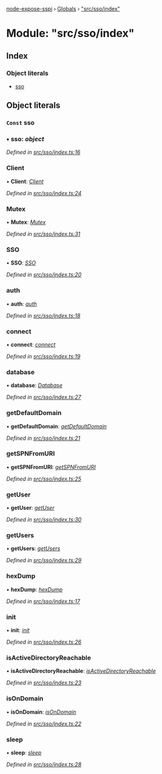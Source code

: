 [node-expose-sspi](../README.md) › [Globals](../globals.md) › ["src/sso/index"](_src_sso_index_.md)

# Module: "src/sso/index"

## Index

### Object literals

* [sso](_src_sso_index_.md#const-sso)

## Object literals

### `Const` sso

### ▪ **sso**: *object*

*Defined in [src/sso/index.ts:16](https://github.com/jlguenego/node-expose-sspi/blob/f44ba74/src/sso/index.ts#L16)*

###  Client

• **Client**: *[Client](../classes/_src_sso_client_.client.md)*

*Defined in [src/sso/index.ts:24](https://github.com/jlguenego/node-expose-sspi/blob/f44ba74/src/sso/index.ts#L24)*

###  Mutex

• **Mutex**: *[Mutex](../classes/_src_sso_mutex_.mutex.md)*

*Defined in [src/sso/index.ts:31](https://github.com/jlguenego/node-expose-sspi/blob/f44ba74/src/sso/index.ts#L31)*

###  SSO

• **SSO**: *[SSO](../classes/_src_sso_sso_.sso.md)*

*Defined in [src/sso/index.ts:20](https://github.com/jlguenego/node-expose-sspi/blob/f44ba74/src/sso/index.ts#L20)*

###  auth

• **auth**: *[auth](_src_sso_auth_.md#auth)*

*Defined in [src/sso/index.ts:18](https://github.com/jlguenego/node-expose-sspi/blob/f44ba74/src/sso/index.ts#L18)*

###  connect

• **connect**: *[connect](_src_sso_connect_.md#connect)*

*Defined in [src/sso/index.ts:19](https://github.com/jlguenego/node-expose-sspi/blob/f44ba74/src/sso/index.ts#L19)*

###  database

• **database**: *[Database](../interfaces/_src_sso_interfaces_.database.md)*

*Defined in [src/sso/index.ts:27](https://github.com/jlguenego/node-expose-sspi/blob/f44ba74/src/sso/index.ts#L27)*

###  getDefaultDomain

• **getDefaultDomain**: *[getDefaultDomain](_src_sso_domain_.md#getdefaultdomain)*

*Defined in [src/sso/index.ts:21](https://github.com/jlguenego/node-expose-sspi/blob/f44ba74/src/sso/index.ts#L21)*

###  getSPNFromURI

• **getSPNFromURI**: *[getSPNFromURI](_src_sso_client_.md#getspnfromuri)*

*Defined in [src/sso/index.ts:25](https://github.com/jlguenego/node-expose-sspi/blob/f44ba74/src/sso/index.ts#L25)*

###  getUser

• **getUser**: *[getUser](_src_sso_userdb_.md#getuser)*

*Defined in [src/sso/index.ts:30](https://github.com/jlguenego/node-expose-sspi/blob/f44ba74/src/sso/index.ts#L30)*

###  getUsers

• **getUsers**: *[getUsers](_src_sso_userdb_.md#getusers)*

*Defined in [src/sso/index.ts:29](https://github.com/jlguenego/node-expose-sspi/blob/f44ba74/src/sso/index.ts#L29)*

###  hexDump

• **hexDump**: *[hexDump](_src_sso_misc_.md#hexdump)*

*Defined in [src/sso/index.ts:17](https://github.com/jlguenego/node-expose-sspi/blob/f44ba74/src/sso/index.ts#L17)*

###  init

• **init**: *[init](_src_sso_userdb_.md#init)*

*Defined in [src/sso/index.ts:26](https://github.com/jlguenego/node-expose-sspi/blob/f44ba74/src/sso/index.ts#L26)*

###  isActiveDirectoryReachable

• **isActiveDirectoryReachable**: *[isActiveDirectoryReachable](_src_sso_domain_.md#isactivedirectoryreachable)*

*Defined in [src/sso/index.ts:23](https://github.com/jlguenego/node-expose-sspi/blob/f44ba74/src/sso/index.ts#L23)*

###  isOnDomain

• **isOnDomain**: *[isOnDomain](_src_sso_domain_.md#isondomain)*

*Defined in [src/sso/index.ts:22](https://github.com/jlguenego/node-expose-sspi/blob/f44ba74/src/sso/index.ts#L22)*

###  sleep

• **sleep**: *[sleep](_src_sso_sleep_.md#sleep)*

*Defined in [src/sso/index.ts:28](https://github.com/jlguenego/node-expose-sspi/blob/f44ba74/src/sso/index.ts#L28)*
